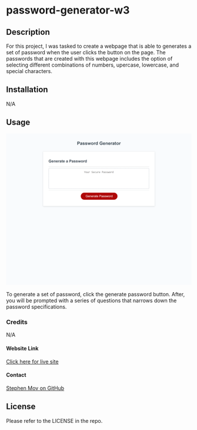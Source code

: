 # password-generator-w3

## Description

For this project, I was tasked to create a webpage that is able to generates a set of password when the user clicks the button on the page. The passwords that are created with this webpage includes the option of selecting different combinations of numbers, upercase, lowercase, and special characters. 

## Installation

N/A

## Usage

![Screenshot of the Webpage](./assests/image/screenshot-index.html.png)

To generate a set of password, click the generate password button. After, you will be prompted with a series of questions that narrows down the password specifications.

### Credits

N/A

#### Website Link
[Click here for live site](https://slmov215.github.io/password-generator-w3/)

#### Contact
[Stephen Mov on GitHub](https://github.com/slmov215/password-generator-w3)
## License

Please refer to the LICENSE in the repo.